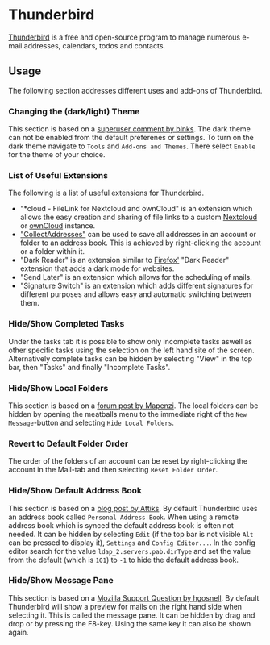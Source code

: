 # Thunderbird

[Thunderbird](https://www.thunderbird.net/en-US/) is a free and open-source program to manage
numerous e-mail addresses, calendars, todos and contacts.

## Usage

The following section addresses different uses and add-ons of Thunderbird.

### Changing the (dark/light) Theme

This section is based on a
[superuser comment by blnks](https://superuser.com/questions/1757333/how-can-i-view-thunderbird-in-full-dark-mode).
The dark theme can not be enabled from the default preferenes or settings.
To turn on the dark theme navigate to `Tools` and `Add-ons and Themes`.
There select `Enable` for the theme of your choice.

### List of Useful Extensions

The following is a list of useful extensions for Thunderbird.

- "*cloud - FileLink for Nextcloud and ownCloud" is an extension which allows the easy creation and
  sharing of file links to a custom [Nextcloud](/wiki/nextcloud.md) or
  [ownCloud](/wiki/owncloud.md) instance.
- ["CollectAddresses"](#collect-all-addresses-of-mail-account) can be used to save all addresses in
  an account or folder to an address book.
  This is achieved by right-clicking the account or a folder within it.
- "Dark Reader" is an extension similar to
  [Firefox'](/wiki/firefox.md#list-of-useful-firefox-add-ons) "Dark Reader" extension that adds
  a dark mode for websites.
- "Send Later" is an extension which allows for the scheduling of mails.
- "Signature Switch" is an extension which adds different signatures for different purposes and
  allows easy and automatic switching between them.

### Hide/Show Completed Tasks

Under the tasks tab it is possible to show only incomplete tasks aswell as other specific tasks
using the selection on the left hand site of the screen.
Alternatively complete tasks can be hidden by selecting "View" in the top bar, then "Tasks" and
finally "Incomplete Tasks".

### Hide/Show Local Folders

This section is based on a
[forum post by Mapenzi](https://www.thunderbird-mail.de/forum/thread/92315-115-lokale-ordner-ausblenden/?postID=518346#post518346).
The local folders can be hidden by opening the meatballs menu to the immediate right of the `New
Message`-button and selecting `Hide Local Folders`.

### Revert to Default Folder Order

The order of the folders of an account can be reset by right-clicking the account in the Mail-tab
and then selecting `Reset Folder Order`.

### Hide/Show Default Address Book

This section is based on a
[blog post by Attiks](https://tips.attiks.com/2018/05/03/thunderbird-hide-default-address-book).
By default Thunderbird uses an address book called `Personal Address Book`.
When using a remote address book which is synced the default address book is often not needed.
It can be hidden by selecting `Edit` (if the top bar is not visible `Alt` can be pressed to display
it), `Settings` and `Config Editor...`.
In the config editor search for the value `ldap_2.servers.pab.dirType` and set the value from the
default (which is `101`) to `-1` to hide the default address book.

### Hide/Show Message Pane

This section is based on a
[Mozilla Support Question by hgosnell](https://support.mozilla.org/en-US/questions/1122496).
By default Thunderbird will show a preview for mails on the right hand side when selecting it.
This is called the message pane.
It can be hidden by drag and drop or by pressing the F8-key.
Using the same key it can also be shown again.
